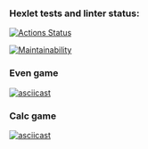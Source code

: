 ### Hexlet tests and linter status:
[![Actions Status](https://github.com/glincow/frontend-project-44/actions/workflows/hexlet-check.yml/badge.svg)](https://github.com/glincow/frontend-project-44/actions)

[![Maintainability](https://api.codeclimate.com/v1/badges/9d632eea9d0db38cf8c7/maintainability)](https://codeclimate.com/github/glincow/frontend-project-44/maintainability)

### Even game
[![asciicast](https://asciinema.org/a/9JXS9ACU10CDCF5E6BoAUjmrw.svg)](https://asciinema.org/a/9JXS9ACU10CDCF5E6BoAUjmrw)

### Calc game
[![asciicast](https://asciinema.org/a/uGwEcDXOLRAYSw1kk17lT1iHP.svg)](https://asciinema.org/a/uGwEcDXOLRAYSw1kk17lT1iHP)